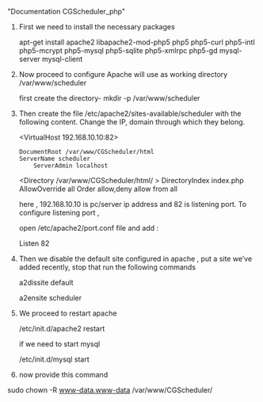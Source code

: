 "Documentation CGScheduler_php" 

1. First we need to install the necessary packages 

	apt-get install apache2 libapache2-mod-php5 php5 php5-curl php5-intl php5-mcrypt php5-mysql php5-sqlite php5-xmlrpc php5-gd mysql-server mysql-client

2. Now proceed to configure Apache will use as working directory /var/www/scheduler

   first create the directory-  mkdir -p /var/www/scheduler

3.  Then create the file /etc/apache2/sites-available/scheduler with the following content. Change the IP, domain through which they belong.

    <VirtualHost 192.168.10.10:82>
        
        DocumentRoot /var/www/CGScheduler/html
        ServerName scheduler
		    ServerAdmin localhost
      <Directory /var/www/CGScheduler/html/ >
          DirectoryIndex index.php
          AllowOverride all
          Order allow,deny
          allow from all
      </Directory>
	</VirtualHost>
	
	here , 192.168.10.10 is pc/server ip address and 82 is listening port. To configure listening port ,
   
    open /etc/apache2/port.conf file and add :

    Listen 82 


4.  Then we disable the default site configured in apache , put a site we’ve added recently, stop that run the following commands


	a2dissite default

	a2ensite scheduler


5. We proceed to restart apache   

	/etc/init.d/apache2 restart
	
	if we need to start mysql
	
    /etc/init.d/mysql start	

6. now provide this command 

sudo chown -R www-data.www-data /var/www/CGScheduler/


	
	
	
